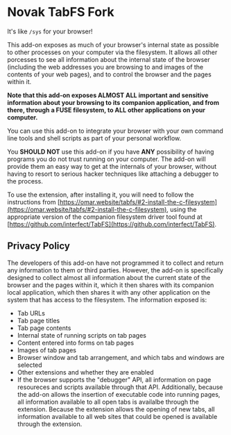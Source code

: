 # Novak TabFS Fork

It's like `/sys` for your browser!

This add-on exposes as much of your browser's internal state as possible to other processes on your computer via the filesystem. It allows all other porcesses to see all information about the internal state of the browser (including the web addresses you are browsing to and images of the contents of your web pages), and to control the browser and the pages within it.

**Note that this add-on exposes ALMOST ALL important and sensitive information about your browsing to its companion application, and from there, through a FUSE filesystem, to ALL other applications on your computer.**

You can use this add-on to integrate your browser with your own command line tools and shell scripts as part of your personal workflow.

You **SHOULD NOT** use this add-on if you have **ANY** possibility of having programs you do not trust running on your computer. The add-on will provide them an easy way to get at the internals of your browser, without having to resort to serious hacker techniques like attaching a debugger to the process.

To use the extension, after installing it, you will need to follow the instructions from [https://omar.website/tabfs/#2-install-the-c-filesystem](https://omar.website/tabfs/#2-install-the-c-filesystem), using the appropriate version of the companion filesystem driver tool found at [https://github.com/interfect/TabFS](https://github.com/interfect/TabFS).

## Privacy Policy

The developers of this add-on have not programmed it to collect and return any information to them or third parties. However, the add-on is specifically designed to collect almost all information about the current state of the browser and the pages within it, which it then shares with its companion local application, which then shares it with any other application on the system that has access to the filesystem. The information exposed is:
* Tab URLs
* Tab page titles
* Tab page contents
* Internal state of running scripts on tab pages
* Content entered into forms on tab pages
* Images of tab pages
* Browser window and tab arrangement, and which tabs and windows are selected
* Other extensions and whether they are enabled
* If the browser supports the "debugger" API, all information on page resoureces and scripts available through that API.
Additionally, because the add-on allows the insertion of executable code into running pages, all information available to all open tabs is availalbe through the extension. Because the extension allows the opening of new tabs, all information available to all web sites that could be opened is available through the extension.
